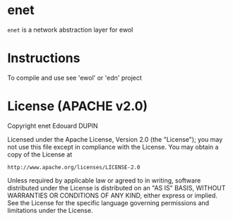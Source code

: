 enet
=====

`enet` is a network abstraction layer for ewol

Instructions
============

To compile and use see 'ewol' or 'edn' project

License (APACHE v2.0)
=====================
Copyright enet Edouard DUPIN

Licensed under the Apache License, Version 2.0 (the "License");
you may not use this file except in compliance with the License.
You may obtain a copy of the License at

    http://www.apache.org/licenses/LICENSE-2.0

Unless required by applicable law or agreed to in writing, software
distributed under the License is distributed on an "AS IS" BASIS,
WITHOUT WARRANTIES OR CONDITIONS OF ANY KIND, either express or implied.
See the License for the specific language governing permissions and
limitations under the License.

